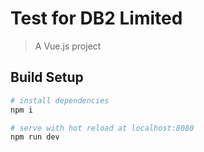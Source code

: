 # Test for DB2 Limited

> A Vue.js project

## Build Setup

``` bash
# install dependencies
npm i

# serve with hot reload at localhost:8080
npm run dev